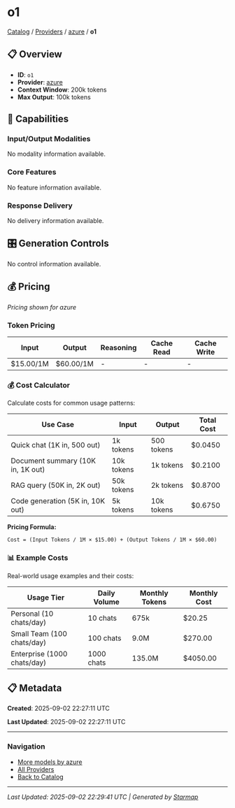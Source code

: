 # o1
  
[Catalog](../../../..) / [Providers](../../..) / [azure](../..) / **o1**


## 📋 Overview
  
- **ID**: `o1`
- **Provider**: [azure](../)
- **Context Window**: 200k tokens
- **Max Output**: 100k tokens
  
## 🎯 Capabilities
  
### Input/Output Modalities
  
No modality information available.
  
### Core Features
  
No feature information available.
  
### Response Delivery
  
No delivery information available.
  
## 🎛️ Generation Controls
  
No control information available.
  
## 💰 Pricing
  
*Pricing shown for azure*
  
  
### Token Pricing
  
| Input | Output | Reasoning | Cache Read | Cache Write |
|---------|---------|---------|---------|---------|
| $15.00/1M | $60.00/1M | - | - | - |

  
### 💰 Cost Calculator
  
Calculate costs for common usage patterns:
  
  
| Use Case | Input | Output | Total Cost |
|---------|---------|---------|---------|
| Quick chat (1K in, 500 out) | 1k tokens | 500 tokens | $0.0450 |
| Document summary (10K in, 1K out) | 10k tokens | 1k tokens | $0.2100 |
| RAG query (50K in, 2K out) | 50k tokens | 2k tokens | $0.8700 |
| Code generation (5K in, 10K out) | 5k tokens | 10k tokens | $0.6750 |

  
**Pricing Formula:**
  
```
Cost = (Input Tokens / 1M × $15.00) + (Output Tokens / 1M × $60.00)
```
  
### 📊 Example Costs
  
Real-world usage examples and their costs:
  
  
| Usage Tier | Daily Volume | Monthly Tokens | Monthly Cost |
|---------|---------|---------|---------|
| Personal (10 chats/day) | 10 chats | 675k | $20.25 |
| Small Team (100 chats/day) | 100 chats | 9.0M | $270.00 |
| Enterprise (1000 chats/day) | 1000 chats | 135.0M | $4050.00 |

  
## 📋 Metadata
  
**Created**: 2025-09-02 22:27:11 UTC
  
**Last Updated**: 2025-09-02 22:27:11 UTC
  
  
---
  
  
### Navigation

- [More models by azure](../)
- [All Providers](../../../../providers)
- [Back to Catalog](../../../..)


---
_Last Updated: 2025-09-02 22:29:41 UTC | Generated by [Starmap](https://github.com/agentstation/starmap)_
